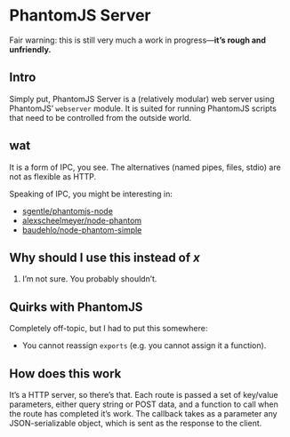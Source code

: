 PhantomJS Server
================

Fair warning: this is still very much a work in progress&mdash;**it&rsquo;s rough and unfriendly.**

Intro
-----

Simply put, PhantomJS Server is a (relatively modular) web server using PhantomJS&rsquo; `webserver` module. It is suited for running PhantomJS scripts that need to be controlled from the outside world.

wat
---

It is a form of IPC, you see. The alternatives (named pipes, files, stdio) are not as flexible as HTTP.

Speaking of IPC, you might be interesting in:

- [sgentle/phantomjs-node](https://github.com/sgentle/phantomjs-node)
- [alexscheelmeyer/node-phantom](https://github.com/alexscheelmeyer/node-phantom)
- [baudehlo/node-phantom-simple](https://github.com/baudehlo/node-phantom-simple)

Why should I use this instead of *x*
------------------------------------

1. I&rsquo;m not sure. You probably shouldn&rsquo;t.

Quirks with PhantomJS
---------------------

Completely off-topic, but I had to put this somewhere:

- You cannot reassign `exports` (e.g. you cannot assign it a function).

How does this work
------------------

It&rsquo;s a HTTP server, so there&rsquo;s that. Each route is passed a set of key/value parameters, either query string or POST data, and a function to call when the route has completed it&rsquo;s work. The callback takes as a parameter any JSON-serializable object, which is sent as the response to the client.
